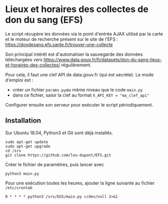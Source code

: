 # Lieux et horaires des collectes de don du sang (EFS)
Le script récupère les données via le point d'entrée AJAX utilisé par la carte et le moteur de recherche présent sur le site de l'EFS : https://dondesang.efs.sante.fr/trouver-une-collecte

Son principal intérêt est d'automatiser la sauvegarde des données téléchargées vers https://www.data.gouv.fr/fr/datasets/don-du-sang-lieux-et-horaires-des-collectes/ régulièrement.

Pour cela, il faut une clef API de data.gouv.fr (qui est secrète). Le mode d'emploi est :

* créer un fichier `params.py`au même niveau que le code `main.py`
* dans ce fichier, saisir la clef au format `X_API_KEY = "ma_clef_api"`

Configurer ensuite son serveur pour exécuter le script périodiquement.

## Installation

Sur Ubuntu 18.04, Python3 et Git sont déjà installés.

```shell
sudo apt-get update
sudo apt-get upgrade
cd /srv
git clone https://github.com/lou-dupont/EFS.git
```

Créer le fichier de paramètres, puis lancer avec

```shell
python3 main.py
```

Pour une exécution toutes les heures, ajouter la ligne suivante au fichier `/etc/crontab` 
```
0 * * * * python3 /srv/EGS/main.py >/dev/null 2>&1
```
